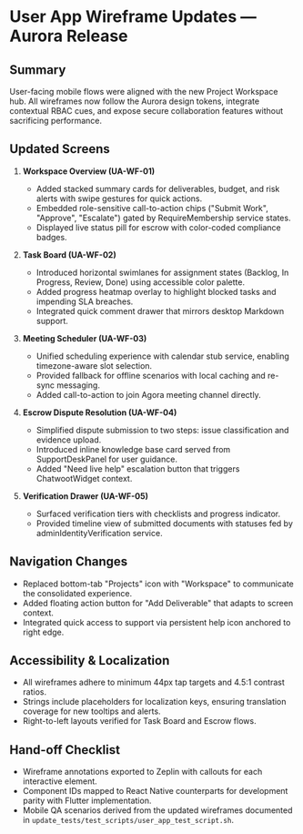 # User App Wireframe Updates — Aurora Release

## Summary
User-facing mobile flows were aligned with the new Project Workspace hub. All wireframes now follow the Aurora design tokens, integrate contextual RBAC cues, and expose secure collaboration features without sacrificing performance.

## Updated Screens
1. **Workspace Overview (UA-WF-01)**
   - Added stacked summary cards for deliverables, budget, and risk alerts with swipe gestures for quick actions.
   - Embedded role-sensitive call-to-action chips ("Submit Work", "Approve", "Escalate") gated by RequireMembership service states.
   - Displayed live status pill for escrow with color-coded compliance badges.

2. **Task Board (UA-WF-02)**
   - Introduced horizontal swimlanes for assignment states (Backlog, In Progress, Review, Done) using accessible color palette.
   - Added progress heatmap overlay to highlight blocked tasks and impending SLA breaches.
   - Integrated quick comment drawer that mirrors desktop Markdown support.

3. **Meeting Scheduler (UA-WF-03)**
   - Unified scheduling experience with calendar stub service, enabling timezone-aware slot selection.
   - Provided fallback for offline scenarios with local caching and re-sync messaging.
   - Added call-to-action to join Agora meeting channel directly.

4. **Escrow Dispute Resolution (UA-WF-04)**
   - Simplified dispute submission to two steps: issue classification and evidence upload.
   - Introduced inline knowledge base card served from SupportDeskPanel for user guidance.
   - Added "Need live help" escalation button that triggers ChatwootWidget context.

5. **Verification Drawer (UA-WF-05)**
   - Surfaced verification tiers with checklists and progress indicator.
   - Provided timeline view of submitted documents with statuses fed by adminIdentityVerification service.

## Navigation Changes
- Replaced bottom-tab "Projects" icon with "Workspace" to communicate the consolidated experience.
- Added floating action button for "Add Deliverable" that adapts to screen context.
- Integrated quick access to support via persistent help icon anchored to right edge.

## Accessibility & Localization
- All wireframes adhere to minimum 44px tap targets and 4.5:1 contrast ratios.
- Strings include placeholders for localization keys, ensuring translation coverage for new tooltips and alerts.
- Right-to-left layouts verified for Task Board and Escrow flows.

## Hand-off Checklist
- Wireframe annotations exported to Zeplin with callouts for each interactive element.
- Component IDs mapped to React Native counterparts for development parity with Flutter implementation.
- Mobile QA scenarios derived from the updated wireframes documented in `update_tests/test_scripts/user_app_test_script.sh`.
